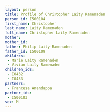 ```yaml
---
layout: person
title: Profile of Christopher Laity Ramenaden
person_id: I500104
first_name: Christopher
last_name: Laity Ramenaden
full_name: Christopher Laity Ramenaden
mother: 
mother_id: 
father: Philip Laity-Ramenaden
father_id: I500109
children:
 - Marie Laity Ramenaden
 - Vivian Laity Ramenaden
children_ids:
 - I0432
 - I0433
partners:
 - Francesa Anandappa
partner_ids:
 - I500103
sex: M
---
```


